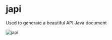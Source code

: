 # japi
Used to generate a beautiful API Java document 

![japi](https://github.com/dounine/japi/raw/master/design/demo-index.png)


